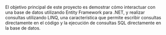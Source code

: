 El objetivo principal de este proyecto es demostrar cómo interactuar con una base de datos utilizando Entity Framework para .NET, y realizar consultas utilizando LINQ, 
una característica que permite escribir consultas directamente en el código y la ejecución de consultas SQL directamente en la base de datos.
